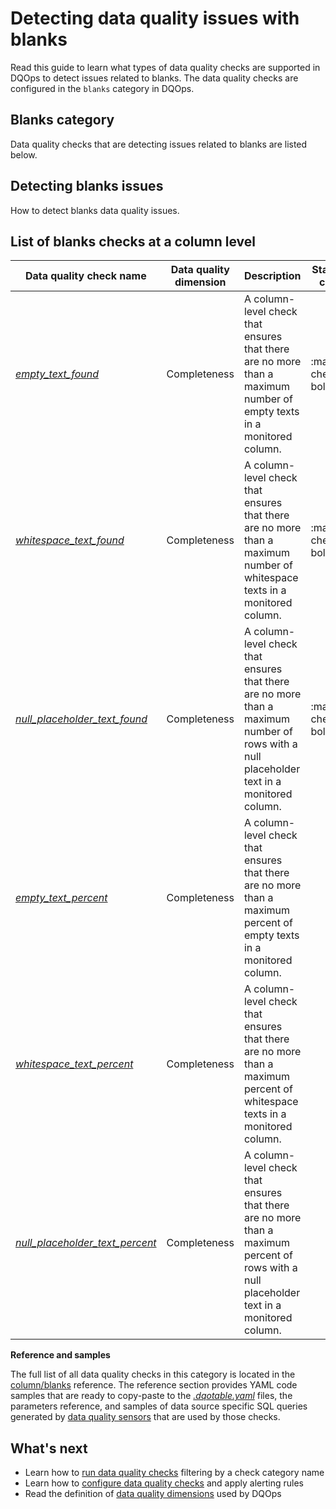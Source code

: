 # Detecting data quality issues with blanks
Read this guide to learn what types of data quality checks are supported in DQOps to detect issues related to blanks.
The data quality checks are configured in the `blanks` category in DQOps.

## Blanks category
Data quality checks that are detecting issues related to blanks are listed below.

## Detecting blanks issues
How to detect blanks data quality issues.

## List of blanks checks at a column level
| Data quality check name | Data quality dimension | Description | Standard check |
|-------------------------|------------------------|-------------|-------|
|[*empty_text_found*](../checks/column/blanks/empty-text-found.md)|Completeness|A column-level check that ensures that there are no more than a maximum number of empty texts in a monitored column.|:material-check-bold:|
|[*whitespace_text_found*](../checks/column/blanks/whitespace-text-found.md)|Completeness|A column-level check that ensures that there are no more than a maximum number of whitespace texts in a monitored column.|:material-check-bold:|
|[*null_placeholder_text_found*](../checks/column/blanks/null-placeholder-text-found.md)|Completeness|A column-level check that ensures that there are no more than a maximum number of rows with a null placeholder text in a monitored column.|:material-check-bold:|
|[*empty_text_percent*](../checks/column/blanks/empty-text-percent.md)|Completeness|A column-level check that ensures that there are no more than a maximum percent of empty texts in a monitored column.| |
|[*whitespace_text_percent*](../checks/column/blanks/whitespace-text-percent.md)|Completeness|A column-level check that ensures that there are no more than a maximum percent of whitespace texts in a monitored column.| |
|[*null_placeholder_text_percent*](../checks/column/blanks/null-placeholder-text-percent.md)|Completeness|A column-level check that ensures that there are no more than a maximum percent of rows with a null placeholder text in a monitored column.| |


**Reference and samples**

The full list of all data quality checks in this category is located in the [column/blanks](../checks/column/blanks/index.md) reference.
The reference section provides YAML code samples that are ready to copy-paste to the [*.dqotable.yaml*](../reference/yaml/TableYaml.md) files,
the parameters reference, and samples of data source specific SQL queries generated by [data quality sensors](../dqo-concepts/definition-of-data-quality-sensors.md)
that are used by those checks.

## What's next
- Learn how to [run data quality checks](../dqo-concepts/running-data-quality-checks.md#targeting-a-category-of-checks) filtering by a check category name
- Learn how to [configure data quality checks](../dqo-concepts/configuring-data-quality-checks-and-rules.md) and apply alerting rules
- Read the definition of [data quality dimensions](../dqo-concepts/data-quality-dimensions.md) used by DQOps
